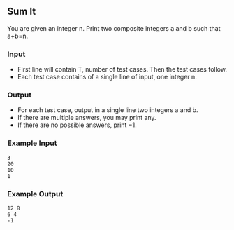 ## Sum It

You are given an integer n. Print two composite integers a and b such that a+b=n.

### Input

- First line will contain T, number of test cases. Then the test cases follow.
- Each test case contains of a single line of input, one integer n.

### Output

- For each test case, output in a single line two integers a and b.
- If there are multiple answers, you may print any.
- If there are no possible answers, print −1.

### Example Input

```
3
20
10
1
```

### Example Output

```
12 8
6 4
-1
```
